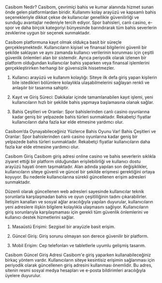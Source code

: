 Casibom Nedir?
Casibom, çevrimiçi bahis ve kumar alanında hizmet sunan önde gelen platformlardan biridir. Kullanımı kolay arayüzü ve kapsamlı bahis seçenekleriyle dikkat çekse de kullanıcılar genellikle güvenilirliği ve sunduğu avantajlar nedeniyle tercih ediyor. Spor bahisleri, canlı casino, e-spor ve daha birçok kategoriyi bünyesinde barındırarak tüm bahis severlerin zevklerine uygun bir seçenek sunmaktadır.

Casibom platformuna kayıt olmak oldukça basit bir süreçle gerçekleşmektedir. Kullanıcıların kişisel ve finansal bilgilerini güvenli bir şekilde saklayan ve aynı zamanda kullanıcı verilerinin korunması için çeşitli güvenlik önlemleri alan bir sistemdir. Ayrıca periyodik olarak izlenen bir platform olduğundan kullanıcılar bahis yaparken veya finansal işlemlerini gerçekleştirirken herhangi bir güvensizlik hissetmezler.

1. Kullanıcı arayüzü ve kullanım kolaylığı: Siteye ilk defa giriş yapan kişilerin bile istedikleri bölümlere kolaylıkla ulaşabilmelerini sağlayan renkli ve anlaşılır bir tasarıma sahiptir.

2. Kayıt ve Giriş Süreci: Dakikalar içinde tamamlanabilen kayıt işlemi, yeni kullanıcıların hızlı bir şekilde bahis yapmaya başlamasına olanak sağlar.

3. Bahis Çeşitleri ve Oranlar: Spor bahislerinden canlı casino oyunlarına kadar geniş bir yelpazede bahis türleri sunmaktadır. Rekabetçi fiyatlar kullanıcıların daha fazla kar elde etmesine yardımcı olur.

Casibom’da Oynayabileceğiniz Yüzlerce Bahis Oyunu Var!
Bahis Çeşitleri ve Oranlar: Spor bahislerinden canlı casino oyunlarına kadar geniş bir yelpazede bahis türleri sunmaktadır. Rekabetçi fiyatlar kullanıcıların daha fazla kar elde etmesine yardımcı olur.

Casibom Giriş
Casibom giriş adresi online casino ve bahis severlerin sıklıkla ziyaret ettiği bir platform olduğundan erişilebilirliği ve kullanıcı dostu arayüzü hayati önem taşımaktadır. Alan adında yapılan son değişiklikler, kullanıcıların siteye güvenli ve güncel bir şekilde erişmesi gerektiğini ortaya koyuyor. Bu nedenle kullanıcılarına sürekli güncellenen erişim adresleri sunmaktadır.

Düzenli olarak güncellenen web adresleri sayesinde kullanıcılar teknik sorunlarla karşılaşmadan bahis ve oyun çeşitliliğinin tadını çıkarabilirler. İletişim kanalları ve sosyal ağlar aracılığıyla yapılan duyurular, kullanıcıların yeni adreslere ilişkin bilgilere kolaylıkla ulaşmasını sağlıyor. Kullanıcıların giriş sorunlarıyla karşılaşmaması için gerekli tüm güvenlik önlemlerini ve kullanıcı destek hizmetlerini sağlar.

1. Masaüstü Erişimi: Sezgisel bir arayüzle basit erişim.

2. Güncel Giriş: Giriş sorunu olmayan son derece güvenilir bir platform.

3. Mobil Erişim: Cep telefonları ve tabletlerle uyumlu gelişmiş tasarım.

Casibom Güncel Giriş Adresi
Casibom'e giriş yaparken kullanabileceğiniz birkaç yöntem vardır. Kullanıcıların siteye kesintisiz erişimin sağlanması için periyodik olarak güncellenen giriş adresini kullanması önemlidir. Bu adres, sitenin resmi sosyal medya hesapları ve e-posta bildirimleri aracılığıyla üyelere duyurulur.

